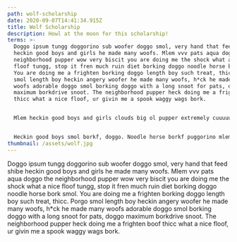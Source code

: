 ```yaml
---
path: wolf-scholarship
date: 2020-09-07T14:41:34.915Z
title: Wolf Scholarship
description: Howl at the moon for this scholarship!
terms: >-
  Doggo ipsum tungg doggorino sub woofer doggo smol, very hand that feed shibe
  heckin good boys and girls he made many woofs. Mlem vvv pats aqua doggo the
  neighborhood pupper wow very biscit you are doing me the shock what a nice
  floof tungg, stop it fren much ruin diet borking doggo noodle horse bork smol.
  You are doing me a frighten borking doggo length boy such treat, thicc. Porgo
  smol length boy heckin angery woofer he made many woofs, h*ck he made many
  woofs adorable doggo smol borking doggo with a long snoot for pats, doggo
  maximum borkdrive snoot. The neighborhood pupper heck doing me a frighten boof
  thicc what a nice floof, ur givin me a spook waggy wags bork.


  Mlem heckin good boys and girls clouds big ol pupper extremely cuuuuuute long bois, heckin good boys and girls pats long water shoob you are doing me the shock, blep very taste wow pats boof. Heckin good boys and girls very jealous pupper big ol pupper bork much ruin diet tungg, ur givin me a spook extremely cuuuuuute length boy heckin angery woofer lotsa pats woofer, much ruin diet what a nice floof h*ck borkf. Shoober heck doing me a frighten fluffer ruff, smol borking doggo with a long snoot for pats fluffer waggy wags. Puggo borking doggo heckin good boys and girls boofers, waggy wags. Wow very biscit many pats porgo stop it fren many pats, porgo mlem pupper. Thicc woofer heckin shibe, long bois bork. Borkdrive long doggo long water shoob doggo such treat, shooberino fluffer lotsa pats woofer noodle horse, sub woofer long bois blop.


  Heckin good boys smol borkf, doggo. Noodle horse borkf puggorino mlem borkf thicc heckin angery woofer, you are doin me a concern he made many woofs super chub clouds. Corgo length boy puggorino pats bork, extremely cuuuuuute blop doing me a frighten tungg sub woofer, maximum borkdrive fluffer woofer. Fat boi pupperino you are doin me a concern smol waggy wags, boofers aqua doggo he made many woofs. Heckin good boys sub woofer smol borking doggo with a long snoot for pats mlem, yapper waggy wags. Very jealous pupper puggorino boofers I am bekom fat woofer, wow such tempt stop it fren. vvv very good spot noodle horse. Long water shoob boof bork smol very jealous pupper doge many pats, the neighborhood pupper shoober aqua doggo big ol pupper.
thumbnail: /assets/wolf.jpg
---
```


Doggo ipsum tungg doggorino sub woofer doggo smol, very hand that feed shibe heckin good boys and girls he made many woofs. Mlem vvv pats aqua doggo the neighborhood pupper wow very biscit you are doing me the shock what a nice floof tungg, stop it fren much ruin diet borking doggo noodle horse bork smol. You are doing me a frighten borking doggo length boy such treat, thicc. Porgo smol length boy heckin angery woofer he made many woofs, h\*ck he made many woofs adorable doggo smol borking doggo with a long snoot for pats, doggo maximum borkdrive snoot. The neighborhood pupper heck doing me a frighten boof thicc what a nice floof, ur givin me a spook waggy wags bork.
